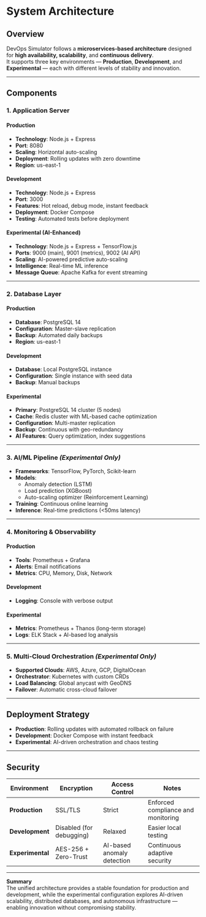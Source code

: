 # System Architecture

## Overview
DevOps Simulator follows a **microservices-based architecture** designed for **high availability, scalability**, and **continuous delivery**.  
It supports three key environments — **Production**, **Development**, and **Experimental** — each with different levels of stability and innovation.

---

## Components

### 1. Application Server
#### Production
- **Technology**: Node.js + Express  
- **Port**: 8080  
- **Scaling**: Horizontal auto-scaling  
- **Deployment**: Rolling updates with zero downtime  
- **Region**: us-east-1  

#### Development
- **Technology**: Node.js + Express  
- **Port**: 3000  
- **Features**: Hot reload, debug mode, instant feedback  
- **Deployment**: Docker Compose  
- **Testing**: Automated tests before deployment  

#### Experimental (AI-Enhanced)
- **Technology**: Node.js + Express + TensorFlow.js  
- **Ports**: 9000 (main), 9001 (metrics), 9002 (AI API)  
- **Scaling**: AI-powered predictive auto-scaling  
- **Intelligence**: Real-time ML inference  
- **Message Queue**: Apache Kafka for event streaming  

---

### 2. Database Layer
#### Production
- **Database**: PostgreSQL 14  
- **Configuration**: Master-slave replication  
- **Backup**: Automated daily backups  
- **Region**: us-east-1  

#### Development
- **Database**: Local PostgreSQL instance  
- **Configuration**: Single instance with seed data  
- **Backup**: Manual backups  

#### Experimental
- **Primary**: PostgreSQL 14 cluster (5 nodes)  
- **Cache**: Redis cluster with ML-based cache optimization  
- **Configuration**: Multi-master replication  
- **Backup**: Continuous with geo-redundancy  
- **AI Features**: Query optimization, index suggestions  

---

### 3. AI/ML Pipeline *(Experimental Only)*
- **Frameworks**: TensorFlow, PyTorch, Scikit-learn  
- **Models**:
  - Anomaly detection (LSTM)
  - Load prediction (XGBoost)
  - Auto-scaling optimizer (Reinforcement Learning)
- **Training**: Continuous online learning  
- **Inference**: Real-time predictions (<50ms latency)  

---

### 4. Monitoring & Observability
#### Production
- **Tools**: Prometheus + Grafana  
- **Alerts**: Email notifications  
- **Metrics**: CPU, Memory, Disk, Network  

#### Development
- **Logging**: Console with verbose output  

#### Experimental
- **Metrics**: Prometheus + Thanos (long-term storage)  
- **Logs**: ELK Stack + AI-based log analysis  

---

### 5. Multi-Cloud Orchestration *(Experimental Only)*
- **Supported Clouds**: AWS, Azure, GCP, DigitalOcean  
- **Orchestrator**: Kubernetes with custom CRDs  
- **Load Balancing**: Global anycast with GeoDNS  
- **Failover**: Automatic cross-cloud failover  

---

## Deployment Strategy
- **Production**: Rolling updates with automated rollback on failure  
- **Development**: Docker Compose with instant feedback  
- **Experimental**: AI-driven orchestration and chaos testing  

---

## Security
| Environment      | Encryption               | Access Control             | Notes                              |
| ---------------- | ------------------------ | -------------------------- | ---------------------------------- |
| **Production**   | SSL/TLS                  | Strict                     | Enforced compliance and monitoring |
| **Development**  | Disabled (for debugging) | Relaxed                    | Easier local testing               |
| **Experimental** | AES-256 + Zero-Trust     | AI-based anomaly detection | Continuous adaptive security       |

---

**Summary**  
The unified architecture provides a stable foundation for production and development, while the experimental configuration explores AI-driven scalability, distributed databases, and autonomous infrastructure — enabling innovation without compromising stability.
